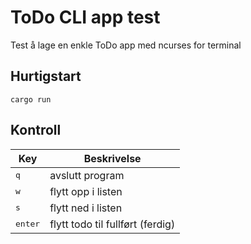 # ToDo CLI app test

Test å lage en enkle ToDo app med ncurses for terminal

## Hurtigstart

```console
cargo run
```

## Kontroll
|Key|Beskrivelse|
|---|-----------|
|<kbd>q</kbd>|avslutt program|
|<kbd>w</kbd>|flytt opp i listen|
|<kbd>s</kbd>|flytt ned i listen|
|<kbd>enter</kbd>|flytt todo til fullført (ferdig)|